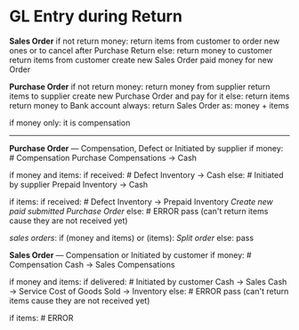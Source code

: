 # GL Entry during Return

**Sales Order**
if not return money:
    return items from customer to order new ones
                 or to cancel after Purchase Return
else:
    return money to customer
    return items from customer
    create new Sales Order
    paid money for new Order


**Purchase Order**
if not return money:
    return money from supplier
    return items to supplier
    create new Purchase Order and pay for it
else:
    return items
    return money to Bank account
always:
    return Sales Order as: money + items

if money only:
    it is compensation



___________

**Purchase Order** — Compensation, Defect or Initiated by supplier
if money: # Compensation
    Purchase Compensations -> Cash

if money and items:
    if received: # Defect
        Inventory -> Cash
    else: # Initiated by supplier
        Prepaid Inventory -> Cash

if items:
    if received: # Defect
        Inventory -> Prepaid Inventory
        *Create new paid submitted Purchase Order*
    else: # ERROR
        pass (can't return items cause they are not received yet)

*sales orders*:
    if (money and items) or (items):
        *Split order*
    else:
        pass


**Sales Order** — Compensation or Initiated by customer
if money: # Compensation
    Cash -> Sales Compensations

if money and items:
    if delivered: # Initiated by customer
        Cash -> Sales
        Cash -> Service
        Cost of Goods Sold -> Inventory
    else: # ERROR
        pass (can't return items cause they are not received yet)

if items: # ERROR
    <!-- if delivered: # Initiated by customer
        Cost of Goods Sold -> Inventory
        *Split order*
    else: # ERROR
        pass -->

